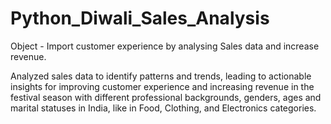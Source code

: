 # Python_Diwali_Sales_Analysis
Object - Import customer experience by analysing Sales data and increase revenue.

Analyzed sales data to identify patterns and trends, leading to actionable insights for improving customer experience and increasing revenue in the festival season with different professional backgrounds, genders, ages and marital statuses in India, like in Food, Clothing, and Electronics categories.
